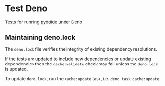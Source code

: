 # Test Deno

Tests for running pyodide under Deno

## Maintaining deno.lock

The `deno.lock` file verifies the integrity of existing dependency resolutions.

If the tests are updated to include new dependencies or update existing dependencies then the `cache:validate` check may fail unless the `deno.lock` is updated.

To update `deno.lock`, run the `cache:update` task, i.e. `deno task cache:update`.

